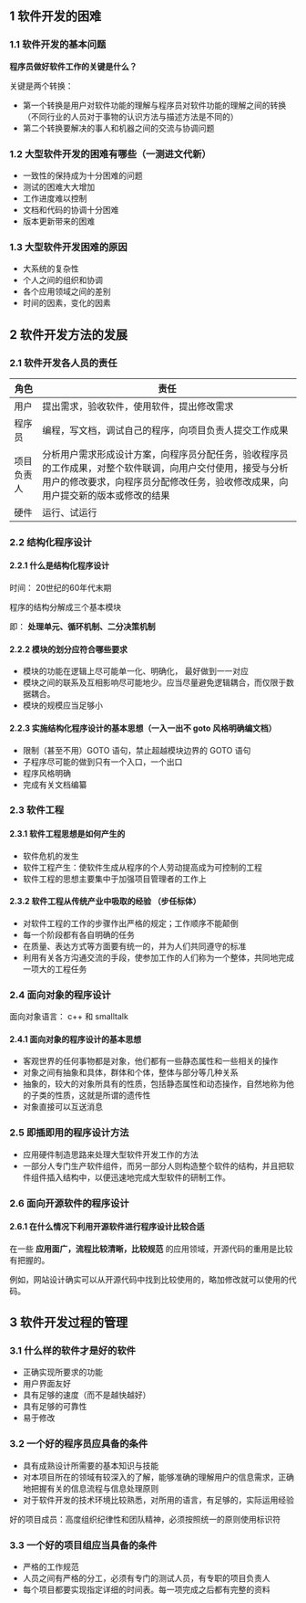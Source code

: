 ## 1 软件开发的困难

### 1.1 软件开发的基本问题

**程序员做好软件工作的关键是什么？**

关键是两个转换：

- 第一个转换是用户对软件功能的理解与程序员对软件功能的理解之间的转换（不同行业的人员对于事物的认识方法与描述方法是不同的）
- 第二个转换要解决的事人和机器之间的交流与协调问题

### 1.2 大型软件开发的困难有哪些（一测进文代新）

- 一致性的保持成为十分困难的问题
- 测试的困难大大增加
- 工作进度难以控制
- 文档和代码的协调十分困难
- 版本更新带来的困难

### 1.3 大型软件开发困难的原因

- 大系统的复杂性
- 个人之间的组织和协调
- 各个应用领域之间的差别
- 时间的因素，变化的因素



## 2 软件开发方法的发展

### 2.1 软件开发各人员的责任

| 角色       | 责任                                                         |
| ---------- | ------------------------------------------------------------ |
| 用户       | 提出需求，验收软件，使用软件，提出修改需求                   |
| 程序员     | 编程，写文档，调试自己的程序，向项目负责人提交工作成果       |
| 项目负责人 | 分析用户需求形成设计方案，向程序员分配任务，验收程序员的工作成果，对整个软件联调，向用户交付使用，接受与分析用户的修改要求，向程序员分配修改任务，验收修改成果，向用户提交新的版本或修改的结果 |
| 硬件       | 运行、试运行                                                 |

### 2.2 结构化程序设计

#### 2.2.1 什么是结构化程序设计

时间： 20世纪的60年代末期

程序的结构分解成三个基本模块

即：  **处理单元、循环机制、二分决策机制**

#### 2.2.2 模块的划分应符合哪些要求

- 模块的功能在逻辑上尽可能单一化、明确化， 最好做到一一对应
- 模块之间的联系及互相影响尽可能地少。应当尽量避免逻辑耦合，而仅限于数据耦合。
- 模块的规模应当足够小

#### 2.2.3 实施结构化程序设计的基本思想（一入一出不 goto 风格明确编文档）

- 限制（甚至不用）GOTO 语句，禁止超越模块边界的 GOTO 语句
- 子程序尽可能的做到只有一个入口，一个出口
- 程序风格明确
- 完成有关文档编纂

### 2.3 软件工程

#### 2.3.1 软件工程思想是如何产生的

- 软件危机的发生
- 软件工程产生：使软件生成从程序的个人劳动提高成为可控制的工程
- 软件工程的思想主要集中于加强项目管理者的工作上

#### 2.3.2 软件工程从传统产业中吸取的经验 （步任标体）

- 对软件工程的工作的步骤作出严格的规定；工作顺序不能颠倒
- 每一个阶段都有各自明确的任务
- 在质量、表达方式等方面要有统一的，并为人们共同遵守的标准
- 利用有关各方沟通交流的手段，使参加工作的人们称为一个整体，共同地完成一项大的工程任务

### 2.4 面向对象的程序设计

面向对象语言： c++ 和 smalltalk

#### 2.4.1 面向对象的程序设计的基本思想

- 客观世界的任何事物都是对象，他们都有一些静态属性和一些相关的操作
- 对象之间有抽象和具体，群体和个体，整体与部分等几种关系
- 抽象的，较大的对象所具有的性质，包括静态属性和动态操作，自然地称为他的子类的性质，这就是所谓的遗传性
- 对象直接可以互送消息

### 2.5 即插即用的程序设计方法

- 应用硬件制造思路来处理大型软件开发工作的方法
- 一部分人专门生产软件组件，而另一部分人则构造整个软件的结构，并且把软件组件插入结构中，以便迅速地完成大型软件的研制工作。

### 2.6 面向开源软件的程序设计

#### 2.6.1 在什么情况下利用开源软件进行程序设计比较合适

在一些 **应用面广，流程比较清晰，比较规范** 的应用领域，开源代码的重用是比较有把握的。

例如，网站设计确实可以从开源代码中找到比较使用的，略加修改就可以使用的代码。



## 3 软件开发过程的管理

### 3.1 什么样的软件才是好的软件

- 正确实现所要求的功能
- 用户界面友好
- 具有足够的速度（而不是越快越好）
- 具有足够的可靠性
- 易于修改

### 3.2 一个好的程序员应具备的条件

- 具有成熟设计所需要的基本知识与技能
- 对本项目所在的领域有较深入的了解，能够准确的理解用户的信息需求，正确地把握有关的信息流程与信息处理原则
- 对于软件开发的技术环境比较熟悉，对所用的语言，有足够的，实际运用经验



好的项目成员：高度组织纪律性和团队精神，必须按照统一的原则使用标识符 

### 3.3 一个好的项目组应当具备的条件

- 严格的工作规范
- 人员之间有严格的分工，必须有专门的测试人员，有专职的项目负责人
- 每个项目都要实现指定详细的时间表。每一项完成之后都有完整的资料